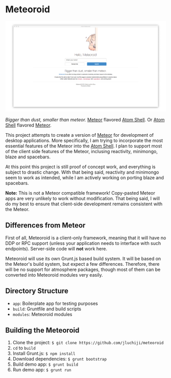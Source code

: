# Meteoroid

![](meteoroid.png)

*Bigger than dust, smaller than meteor.*
[Meteor][1] flavored [Atom Shell][2]. Or [Atom Shell][2] flavored [Meteor][1].

This project attempts to create a version of [Meteor][1] for development of desktop applications. More specifically, I am trying to incorporate the most essential features of the Meteor into the [Atom Shell][2]. I plan to support most of the client side features of the Meteor, inclusing reactivity, minimongo, blaze and spacebars.

At this point this project is still proof of concept work, and everything is subject to drastic change. With that being said, reactivity and minimongo seem to work as intended, while I am actively working on porting blaze and spacebars.

**Note:** This is not a Meteor compatible framework! Copy-pasted Meteor apps are very unlikely to work without modification. That being said, I will do my best to ensure that client-side development remains consistent with the Meteor.

## Differences from Meteor

First of all, Meteoroid is a client-only framework, meaning that it will have no DDP or RPC support (unless your application needs to interface with such endpoints). Server-side code will **not** work here.

Meteoroid will use its own Grunt.js based build system. It will be based on the Meteor's build system, but expect a few differences. Therefore, there will be no support for atmosphere packages, though most of them can be converted into Meteoroid modules very easily.

## Directory Structure
 - `app`: Boilerplate app for testing purposes
 - `build`: Gruntfile and build scripts
 - `modules`: Meteoroid modules

## Building the Meteoroid
1. Clone the project: `$ git clone https://github.com/jluchiji/meteoroid`
2. `cd` to `build`
3. Install Grunt.js: `$ npm install`
4. Download dependencies: `$ grunt bootstrap`
5. Build demo app: `$ grunt build`
6. Run demo app: `$ grunt run`

[1]: https://github.com/meteor/meteor
[2]: https://github.com/atom/atom-shell
